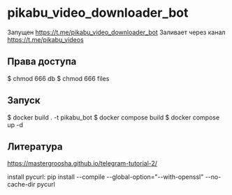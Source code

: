 # pikabu_video_downloader_bot
Запущен https://t.me/pikabu_video_downloader_bot
Заливает через канал https://t.me/pikabu_videos

## Права доступа
$ chmod 666 db
$ chmod 666 files

## Запуск
 $ docker build . -t pikabu_bot
 $ docker compose build
 $ docker compose up -d

 ## Литература
 https://mastergroosha.github.io/telegram-tutorial-2/

 install pycurl: pip install --compile --global-option="--with-openssl" --no-cache-dir pycurl 